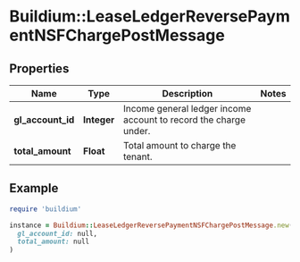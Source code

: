 # Buildium::LeaseLedgerReversePaymentNSFChargePostMessage

## Properties

| Name | Type | Description | Notes |
| ---- | ---- | ----------- | ----- |
| **gl_account_id** | **Integer** | Income general ledger income account to record the charge under. |  |
| **total_amount** | **Float** | Total amount to charge the tenant. |  |

## Example

```ruby
require 'buildium'

instance = Buildium::LeaseLedgerReversePaymentNSFChargePostMessage.new(
  gl_account_id: null,
  total_amount: null
)
```

